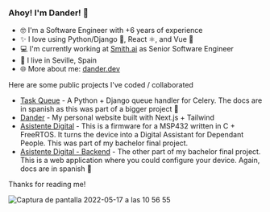 ### Ahoy! I'm Dander! 👋 

- 🤓 I'm a Software Engineer with +6 years of experience
- ✨ I love using Python/Django 🐍, React ⚛️, and Vue 💚
- 💻 I'm currently working at [Smith.ai](https://smith.ai) as Senior Software Engineer
- 💃 I live in Seville, Spain
- 🌐 More about me: [dander.dev](https://dander.dev)


Here are some public projects I've coded / collaborated 
- [Task Queue](https://github.com/dander94/task_queue) - A Python + Django queue handler for Celery. The docs are in spanish as this was part of a bigger project 😬
- [Dander](https://gitlab.com/dander94/dander) - My personal website built with Next.js + Tailwind
- [Asistente Digital](https://gitlab.com/dander94/asistente-digital) - This is a firmware for a MSP432 written in C + FreeRTOS. It turns the device into a Digital Assistant for Dependant People. This was part of my bachelor final project.
- [Asistente Digital - Backend](https://gitlab.com/dander94/asistente-digital-backend) - The other part of my bachelor final project. This is a web application where you could configure your device. Again, docs are in spanish 😬

Thanks for reading me!

![Captura de pantalla 2022-05-17 a las 10 56 55](https://user-images.githubusercontent.com/11427686/168772175-f099ce7a-e695-428d-961b-e2946c123942.png)
